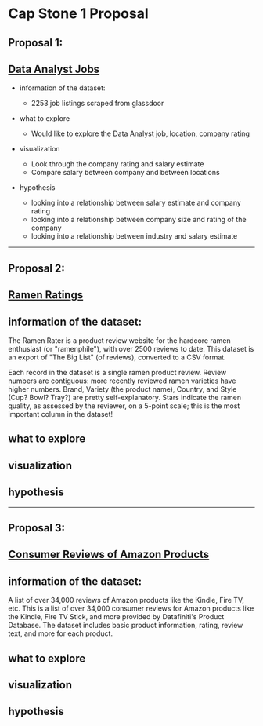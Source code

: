 # Cap Stone 1 Proposal 



##  Proposal 1: 

##  [Data Analyst Jobs](https://www.kaggle.com/andrewmvd/data-analyst-jobs?select=DataAnalyst.csv)

* information of the dataset: 
  - 2253 job listings scraped from glassdoor

* what to explore  
  - Would like to explore the Data Analyst job, location, company rating

* visualization 
  - Look through the company rating and salary estimate
  - Compare salary between company and between locations 

* hypothesis 
  - looking into a relationship between salary estimate and company rating 
  - looking into a relationship between company size and rating of the company
  - looking into a relationship between industry and salary estimate 


-------

##   Proposal 2: 

##  [Ramen Ratings](https://www.kaggle.com/residentmario/ramen-ratings)

## information of the dataset: 

The Ramen Rater is a product review website for the hardcore ramen enthusiast (or "ramenphile"), with over 2500 reviews to date. This dataset is an export of "The Big List" (of reviews), converted to a CSV format.

Each record in the dataset is a single ramen product review. Review numbers are contiguous: more recently reviewed ramen varieties have higher numbers. Brand, Variety (the product name), Country, and Style (Cup? Bowl? Tray?) are pretty self-explanatory. Stars indicate the ramen quality, as assessed by the reviewer, on a 5-point scale; this is the most important column in the dataset!


## what to explore  

## visualization 

## hypothesis 

-------


##  Proposal 3: 

##  [Consumer Reviews of Amazon Products](https://www.kaggle.com/datafiniti/consumer-reviews-of-amazon-products?select=Datafiniti_Amazon_Consumer_Reviews_of_Amazon_Products_May19.csv)

## information of the dataset: 

A list of over 34,000 reviews of Amazon products like the Kindle, Fire TV, etc.
This is a list of over 34,000 consumer reviews for Amazon products like the Kindle, Fire TV Stick, and more provided by Datafiniti's Product Database. The dataset includes basic product information, rating, review text, and more for each product. 

## what to explore  

## visualization 

## hypothesis 


